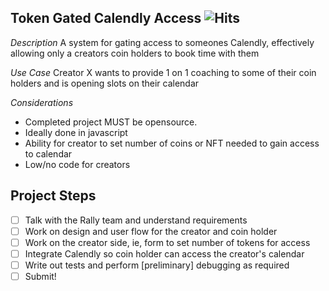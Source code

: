 ## Token Gated Calendly Access ![Hits](https://hits.seeyoufarm.com/api/count/incr/badge.svg?url=https%3A%2F%2Fgithub.com%2Fthisispalash%2Frally-calendly&count_bg=%2379C83D&title_bg=%23555555&icon=&icon_color=%23E7E7E7&title=views&edge_flat=false)

*Description* A system for gating access to someones Calendly, effectively allowing only a creators coin holders to book time with them

*Use Case* Creator X wants to provide 1 on 1 coaching to some of their coin holders and is opening slots on their calendar

*Considerations* 

- Completed project MUST be opensource. 
- Ideally done in javascript
- Ability for creator to set number of coins or NFT needed to gain access to calendar 
- Low/no code for creators


## Project Steps

- [ ] Talk with the Rally team and understand requirements
- [ ] Work on design and user flow for the creator and coin holder
- [ ] Work on the creator side, ie, form to set number of tokens for access
- [ ] Integrate Calendly so coin holder can access the creator's calendar
- [ ] Write out tests and perform [preliminary] debugging as required
- [ ] Submit!
